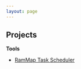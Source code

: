```yaml
---
layout: page
---
```


## Projects

**Tools**

  * [RamMap Task Scheduler](https:/nimbidev/github.io/RAMMap-Task-Scheduler)
